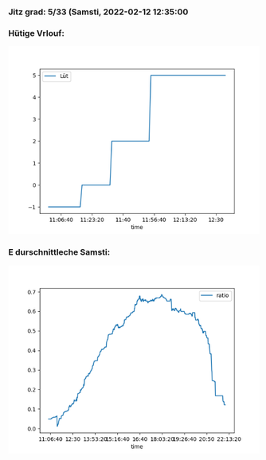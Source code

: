 ### Jitz grad: 5/33 (Samsti, 2022-02-12 12:35:00

### Hütige Vrlouf:
![Graph](Today.png)

### E durschnittleche Samsti:
![Graph](Samsti.png)
